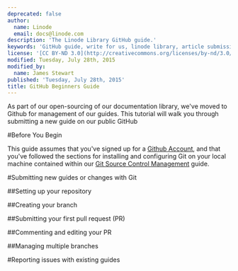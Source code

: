 ```yaml
---
deprecated: false
author:
  name: Linode
  email: docs@linode.com
description: 'The Linode Library GitHub guide.'
keywords: 'GitHub guide, write for us, linode library, article submissions'
license: '[CC BY-ND 3.0](http://creativecommons.org/licenses/by-nd/3.0/us/)'
modified: Tuesday, July 28th, 2015
modified_by:
  name: James Stewart
published: 'Tuesday, July 28th, 2015'
title: GitHub Beginners Guide
---
```


As part of our open-sourcing of our documentation library, we've moved to Github for management of our guides.  This tutorial will walk you through submitting a new guide on our public GitHub

#Before You Begin

This guide assumes that you've signed up for a [Github Account](https://www.github.com), and that you've followed the sections for installing and configuring Git on your local machine contained within our [Git Source Control Management](https://www.linode.com/docs/applications/development/git-source-control-management) guide.

#Submitting new guides or changes with Git

##Setting up your repository

##Creating your branch

##Submitting your first pull request (PR)

##Commenting and editing your PR

##Managing multiple branches

#Reporting issues with existing guides
